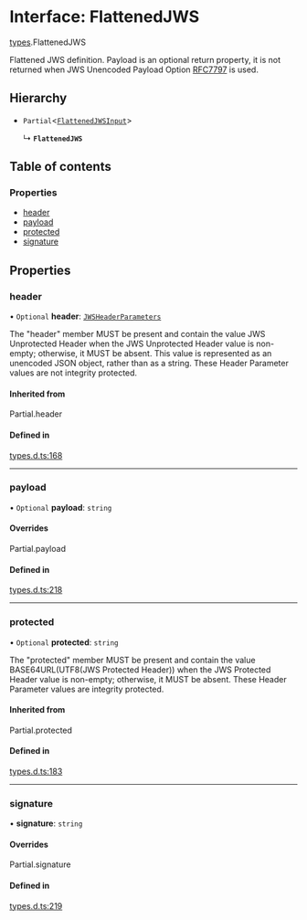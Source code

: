 # Interface: FlattenedJWS

[types](../modules/types.md).FlattenedJWS

Flattened JWS definition. Payload is an optional return property, it
is not returned when JWS Unencoded Payload Option
[RFC7797](https://tools.ietf.org/html/rfc7797) is used.

## Hierarchy

- `Partial`<[`FlattenedJWSInput`](types.FlattenedJWSInput.md)\>

  ↳ **`FlattenedJWS`**

## Table of contents

### Properties

- [header](types.FlattenedJWS.md#header)
- [payload](types.FlattenedJWS.md#payload)
- [protected](types.FlattenedJWS.md#protected)
- [signature](types.FlattenedJWS.md#signature)

## Properties

### header

• `Optional` **header**: [`JWSHeaderParameters`](types.JWSHeaderParameters.md)

The "header" member MUST be present and contain the value JWS
Unprotected Header when the JWS Unprotected Header value is non-
empty; otherwise, it MUST be absent.  This value is represented as
an unencoded JSON object, rather than as a string.  These Header
Parameter values are not integrity protected.

#### Inherited from

Partial.header

#### Defined in

[types.d.ts:168](https://github.com/panva/jose/blob/v3.14.4/src/types.d.ts#L168)

___

### payload

• `Optional` **payload**: `string`

#### Overrides

Partial.payload

#### Defined in

[types.d.ts:218](https://github.com/panva/jose/blob/v3.14.4/src/types.d.ts#L218)

___

### protected

• `Optional` **protected**: `string`

The "protected" member MUST be present and contain the value
BASE64URL(UTF8(JWS Protected Header)) when the JWS Protected
Header value is non-empty; otherwise, it MUST be absent.  These
Header Parameter values are integrity protected.

#### Inherited from

Partial.protected

#### Defined in

[types.d.ts:183](https://github.com/panva/jose/blob/v3.14.4/src/types.d.ts#L183)

___

### signature

• **signature**: `string`

#### Overrides

Partial.signature

#### Defined in

[types.d.ts:219](https://github.com/panva/jose/blob/v3.14.4/src/types.d.ts#L219)

